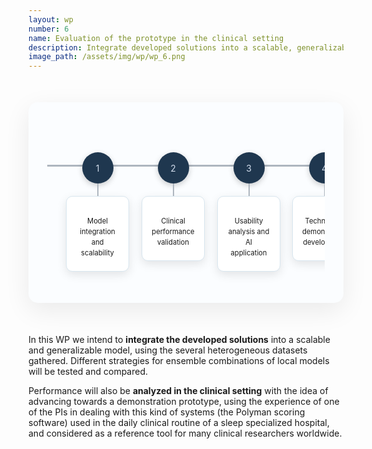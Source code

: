 ```yaml
---
layout: wp
number: 6
name: Evaluation of the prototype in the clinical setting
description: Integrate developed solutions into a scalable, generalizable model using heterogeneous datasets, testing ensemble strategies, and evaluating performance in clinical settings. 
image_path: /assets/img/wp/wp_6.png
---
```


<style>
/* --- CSS for Horizontal Development Stream --- */
.wp-horizontal-stream-container {
  max-width: 1200px; /* Wider container for horizontal flow */
  margin: 50px auto;
  padding: 30px;
  background-color: #fbfdff; /* Very light background */
  border-radius: 15px;
  box-shadow: 0 12px 40px rgba(0,0,0,0.08);
}

.horizontal-stream-roadmap {
  display: flex; /* Key: Use flexbox for horizontal arrangement */
  justify-content: space-between; /* Distribute items evenly */
  align-items: flex-start; /* Align content blocks to the top */
  position: relative;
  padding: 50px 20px 20px; /* Padding for the top line and space */
  overflow-x: auto; /* Allow horizontal scrolling on small screens if needed */
  scroll-behavior: smooth;
}

/* The central horizontal line of the stream */
.horizontal-stream-roadmap::before {
  content: '';
  position: absolute;
  top: 70px; /* Position line below markers */
  left: 0;
  right: 0;
  height: 3px; /* Thickness of the line */
  background-color: #aeb6bf; /* Medium gray line */
  z-index: 0; /* Behind the markers */
}

.stream-point {
  display: flex;
  flex-direction: column; /* Stack marker and content vertically */
  align-items: center; /* Center marker and content horizontally */
  text-align: center;
  flex-shrink: 0; /* Prevent points from shrinking in a narrow container */
  width: 25%; /* Each point takes a quarter of the width initially */
  max-width: 280px; /* Max width for each point to prevent too wide */
  padding: 0 10px; /* Internal padding for spacing */
  position: relative;
}

.stream-marker {
  width: 50px;
  height: 50px;
  background-color: #1f374f; /* Blue for marker */
  color: #d1dceb;
  border-radius: 50%;
  display: flex;
  justify-content: center;
  align-items: center;
  flex-shrink: 0;
  position: relative; /* Relative to stream-point */
  top: 0; /* Align with top of content area */
  z-index: 1; /* Above the line */
  box-shadow: 0 3px 10px rgba(0,0,0,0.2);
  margin-bottom: 20px; /* Space between marker and content */
}

/* Line from marker to horizontal stream line */
.stream-marker::after {
  content: '';
  position: absolute;
  bottom: -20px; /* Position below the marker */
  left: 50%;
  transform: translateX(-50%);
  width: 2px; /* Vertical line from marker */
  height: 20px; /* Length of the vertical line */
  background-color: #aeb6bf; /* Same color as horizontal line */
  z-index: -1; /* Behind marker, but above horizontal line */
}

.stream-content {
  background-color: #ffffff;
  border: 1px solid #d8e6ef;
  border-radius: 10px;
  padding: 20px 15px;
  font-size: 0.8em;
  box-shadow: 0 5px 15px rgba(0,0,0,0.1);
  flex-grow: 1; /* Allow content to grow if needed */
  transition: transform 0.2s ease-in-out, box-shadow 0.2s ease-in-out;
}

.stream-content p {
  line-height: 1.5;
  margin-bottom: 0;
}
</style>


<div class="wp-horizontal-stream-container">
  <div class="horizontal-stream-roadmap">
    <div class="stream-point">
      <div class="stream-marker">1</div>
      <div class="stream-content">
        <p>Model integration and scalability</p>
      </div>
    </div>
    <div class="stream-point">
      <div class="stream-marker">2</div>
      <div class="stream-content">
        <p>Clinical performance validation</p>
      </div>
    </div>
    <div class="stream-point">
      <div class="stream-marker">3</div>
      <div class="stream-content">
        <p>Usability analysis and AI application</p>
      </div>
    </div>
    <div class="stream-point">
      <div class="stream-marker">4</div>
      <div class="stream-content">
        <p>Technology demonstrator development</p>
      </div>
    </div>
  </div>
</div> 

In this WP we intend to <strong>integrate the developed solutions</strong> into a scalable and generalizable model, using the several heterogeneous datasets gathered. Different strategies for ensemble combinations of local models will be tested and compared. 

Performance will also be <strong>analyzed in the clinical setting</strong> with the idea of advancing towards a demonstration prototype, using the experience of one of the PIs in dealing with this kind of systems (the Polyman scoring software) used in the daily clinical routine of a sleep specialized hospital, and considered as a reference tool for many clinical researchers worldwide.